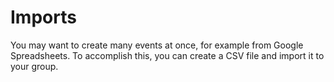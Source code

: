 # Imports

You may want to create many events at once, for example from Google
Spreadsheets. To accomplish this, you can create a CSV file and import it to
your group.

<!--how-do-i-import-events.md-->
<!--how-should-a-csv-file-be-formatted.md-->
<!--timezones-and-dates.md-->
<!--how-do-i-delete-imported-events.md-->
<!--how-do-i-unpublish-imported-events.md-->
